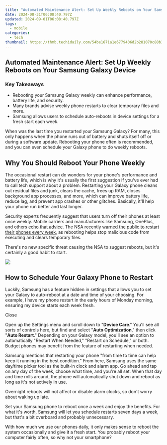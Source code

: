 ```yaml
---
title: "Automated Maintenance Alert: Set Up Weekly Reboots on Your Samsung Galaxy Device"
date: 2024-08-31T06:08:40.797Z
updated: 2024-09-01T06:08:40.797Z
tags:
  - mobile
categories:
  - tech
thumbnail: https://thmb.techidaily.com/54be1671a1e6779406d2b281070c88b1f34d651b0d4d3a83638bfcc50c7ba407.jpg
---
```


## Automated Maintenance Alert: Set Up Weekly Reboots on Your Samsung Galaxy Device

### Key Takeaways

* Rebooting your Samsung Galaxy weekly can enhance performance, battery life, and security.
* Many brands advise weekly phone restarts to clear temporary files and more.
* Samsung allows users to schedule auto-reboots in device settings for a fresh start each week.

 When was the last time you restarted your Samsung Galaxy? For many, this only happens when the phone runs out of battery and shuts itself off or during a software update. Rebooting your phone often is recommended, and you can even schedule your Galaxy phone to do weekly reboots.

##  Why You Should Reboot Your Phone Weekly

 The occasional restart can do wonders for your phone's performance and battery life, which is why it's usually the first suggestion if you've ever had to call tech support about a problem. Restarting your Galaxy phone cleans out residual files and junk, clears the cache, frees up RAM, closes background app processes, and more, which can improve battery life, reduce lag, and prevent app crashes or other glitches. Basically, it'll help your phone run better and last longer.

 Security experts frequently suggest that users turn off their phones at least once weekly. Mobile carriers and manufacturers like Samsung, OnePlus, and others [echo that advice](https://shop-links.co/link/?exclusive=1&publisher_slug=itechdaily19598&url=https%3A%2F%2Fwww.samsung.com%2Fph%2Fsupport%2Fmobile-devices%2Frestart-your-galaxy-phone-regularly-to-prevent-it-from-slowing-down-or-freezing%2F). The NSA recently [warned the public to restart their phones every week](https://extra-support.techidaily.com/ready-for-victory-try-this-top-ranked-free-voice-alteration-software-now-for-2024/), as rebooting helps stop malicious code from executing and clears temporary files.

 There's no new specific threat causing the NSA to suggest reboots, but it's certainly a good habit to start.

<!-- affiliate ads begin -->
<a href="https://store.iobit.com/order/checkout.php?PRODS=1468905&QTY=1&AFFILIATE=108875&CART=1"><img src="https://secure.avangate.com/images/merchant/184260348236f9554fe9375772ff966e/ascscan_728x90.png" border="0"></a>
<!-- affiliate ads end -->
##  How to Schedule Your Galaxy Phone to Restart

 Luckily, Samsung has a feature hidden in settings that allows you to set your Galaxy to auto-reboot at a date and time of your choosing. For example, I have my phone restart in the early hours of Monday morning, ensuring my device starts each week fresh.

Close 

 Open up the Settings menu and scroll down to "**Device Care**." You'll see all sorts of controls here, but find and select "**Auto Optimization**," then click "**Auto Restart**." Depending on your Galaxy model, you'll see an option to automatically "Restart When Needed," "Restart on Schedule," or both. Budget phones may benefit from the feature of restarting when needed.

 Samsung mentions that restarting your phone "from time to time can help keep it running in the best condition." From here, Samsung uses the same day/time picker tool as the built-in clock and alarm app. Go ahead and tap on any day of the week, choose what time, and you're all set. When that day and time rolls around, the phone will automatically shut down and reboot as long as it's not actively in use.

 Overnight reboots will not affect or disable alarm clocks, so don't worry about waking up late.

 Set your Samsung phone to reboot once a week and enjoy the benefits. For what it's worth, Samsung will let you schedule restarts seven days a week, but that's a bit overboard and probably unnecessary.

 With how much we use our phones daily, it only makes sense to reboot the system occasionally and give it a fresh start. You probably reboot your computer fairly often, so why not your smartphone?

<ins class="adsbygoogle"
     style="display:block"
     data-ad-format="autorelaxed"
     data-ad-client="ca-pub-7571918770474297"
     data-ad-slot="1223367746"></ins>



<ins class="adsbygoogle"
     style="display:block"
     data-ad-client="ca-pub-7571918770474297"
     data-ad-slot="8358498916"
     data-ad-format="auto"
     data-full-width-responsive="true"></ins>


